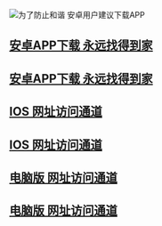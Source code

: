 ![为了防止和谐 安卓用户建议下载APP](https://pic.baidu.com.baidu-taobao-av.com/xinpic/20190316/20190316192002_93570.png)
## [安卓APP下载 永远找得到家](https://bb55.tv/youku.com/m.baidu.com/guaziapp.apk)
## [安卓APP下载 永远找得到家](https://bb55.tv/youku.com/m.baidu.com/guaziapp.apk)
## [IOS 网址访问通道](https://avlun.taobao.com.www-taobao-com.com)
## [IOS 网址访问通道](https://avlun.taobao.com.www-taobao-com.com)
## [电脑版 网址访问通道](https://avlun.taobao.com.www-taobao-com.com)
## [电脑版 网址访问通道](https://avlun.taobao.com.www-taobao-com.com)